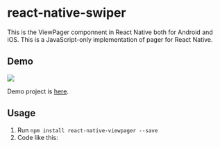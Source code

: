 # react-native-swiper
This is the ViewPager componnent in React Native both for Android and iOS. This is a JavaScript-only implementation of pager for React Native. 
## Demo
![](./show.gif)

Demo project is [here](./Sample).

## Usage

1. Run `npm install react-native-viewpager --save`
2. Code like this:
